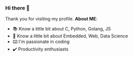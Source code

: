 ### Hi there 👋

Thank you for visiting my profile. **About ME**:

- 📚 Know a little bit about C, Python, Golang, JS
- 📠 Know a little bit about Embedded, Web, Data Science
- ⌨️ I'm passionate in coding
- ✔️ Productivity enthusiasts

<!--
**dwrdx/dwrdx** is a ✨ _special_ ✨ repository because its `README.md` (this file) appears on your GitHub profile.

Here are some ideas to get you started:

- 🔭 I’m currently working on ...
- 🌱 I’m currently learning ...
- 👯 I’m looking to collaborate on ...
- 🤔 I’m looking for help with ...
- 💬 Ask me about ...
- 📫 How to reach me: ...
- 😄 Pronouns: ...
- ⚡ Fun fact: ...
-->
